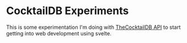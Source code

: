 # CocktailDB Experiments
This is some experimentation I'm doing with [TheCocktailDB API](https://www.thecocktaildb.com/api.php) to start getting into web development using svelte.